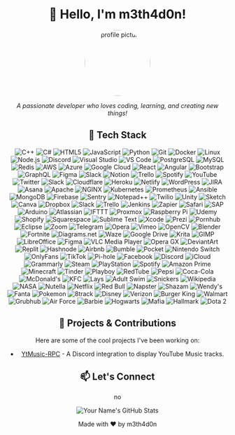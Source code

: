 <h1 align="center">👋 Hello, I'm m3th4d0n!</h1>
<p align="center">
  <img src="https://avatars.githubusercontent.com/u/127452038?v=4&size=64" alt="profile picture" width="150" style="border-radius:50%">
</p>
<p align="center">
  <i>A passionate developer who loves coding, learning, and creating new things!</i>
</p>

<div align="center">
  <h2>🚀 Tech Stack</h2>
  <p>
    <img src="https://img.shields.io/badge/C%2B%2B-blue?style=flat-square&logo=c%2B%2B&logoColor=white" alt="C++">
    <img src="https://img.shields.io/badge/CSharp-239120?style=flat-square&logo=c-sharp&logoColor=white" alt="C#">
    <img src="https://img.shields.io/badge/HTML5-E34F26?style=flat-square&logo=html5&logoColor=white" alt="HTML5">
    <img src="https://img.shields.io/badge/JavaScript-F7DF1E?style=flat-square&logo=javascript&logoColor=black" alt="JavaScript">
    <img src="https://img.shields.io/badge/Python-3776AB?style=flat-square&logo=python&logoColor=white" alt="Python">
    <img src="https://img.shields.io/badge/Git-F05032?style=flat-square&logo=git&logoColor=white" alt="Git">
    <img src="https://img.shields.io/badge/Docker-2496ED?style=flat-square&logo=docker&logoColor=white" alt="Docker">
    <img src="https://img.shields.io/badge/Linux-FCC624?style=flat-square&logo=linux&logoColor=black" alt="Linux">
    <img src="https://img.shields.io/badge/Node.js-339933?style=flat-square&logo=node.js&logoColor=white" alt="Node.js">
    <img src="https://img.shields.io/badge/Discord-5865F2?style=flat-square&logo=discord&logoColor=white" alt="Discord">
    <img src="https://img.shields.io/badge/Visual%20Studio-5C2D91?style=flat-square&logo=visual-studio&logoColor=white" alt="Visual Studio">
    <img src="https://img.shields.io/badge/VS%20Code-007ACC?style=flat-square&logo=visual-studio-code&logoColor=white" alt="VS Code">
    <img src="https://img.shields.io/badge/PostgreSQL-4169E1?style=flat-square&logo=postgresql&logoColor=white" alt="PostgreSQL">
    <img src="https://img.shields.io/badge/MySQL-4479A1?style=flat-square&logo=mysql&logoColor=white" alt="MySQL">
    <img src="https://img.shields.io/badge/Redis-DC382D?style=flat-square&logo=redis&logoColor=white" alt="Redis">
    <img src="https://img.shields.io/badge/Amazon%20AWS-232F3E?style=flat-square&logo=amazon-aws&logoColor=white" alt="AWS">
    <img src="https://img.shields.io/badge/Azure-0078D4?style=flat-square&logo=microsoft-azure&logoColor=white" alt="Azure">
    <img src="https://img.shields.io/badge/Google%20Cloud-4285F4?style=flat-square&logo=google-cloud&logoColor=white" alt="Google Cloud">
    <img src="https://img.shields.io/badge/React-61DAFB?style=flat-square&logo=react&logoColor=black" alt="React">
    <img src="https://img.shields.io/badge/Angular-DD0031?style=flat-square&logo=angular&logoColor=white" alt="Angular">
    <img src="https://img.shields.io/badge/Bootstrap-563D7C?style=flat-square&logo=bootstrap&logoColor=white" alt="Bootstrap">
    <img src="https://img.shields.io/badge/GraphQL-E10098?style=flat-square&logo=graphql&logoColor=white" alt="GraphQL">
    <img src="https://img.shields.io/badge/Figma-F24E1E?style=flat-square&logo=figma&logoColor=white" alt="Figma">
    <img src="https://img.shields.io/badge/Slack-4A154B?style=flat-square&logo=slack&logoColor=white" alt="Slack">
    <img src="https://img.shields.io/badge/Notion-000000?style=flat-square&logo=notion&logoColor=white" alt="Notion">
    <img src="https://img.shields.io/badge/Trello-0052CC?style=flat-square&logo=trello&logoColor=white" alt="Trello">
    <img src="https://img.shields.io/badge/Spotify-1DB954?style=flat-square&logo=spotify&logoColor=white" alt="Spotify">
    <img src="https://img.shields.io/badge/YouTube-FF0000?style=flat-square&logo=youtube&logoColor=white" alt="YouTube">
    <img src="https://img.shields.io/badge/Twitter-1DA1F2?style=flat-square&logo=twitter&logoColor=white" alt="Twitter">
    <img src="https://img.shields.io/badge/Slack-4A154B?style=flat-square&logo=slack&logoColor=white" alt="Slack">
    <img src="https://img.shields.io/badge/Cloudflare-F38020?style=flat-square&logo=cloudflare&logoColor=white" alt="Cloudflare">
    <img src="https://img.shields.io/badge/Heroku-430098?style=flat-square&logo=heroku&logoColor=white" alt="Heroku">
    <img src="https://img.shields.io/badge/Netlify-00C7B7?style=flat-square&logo=netlify&logoColor=white" alt="Netlify">
    <img src="https://img.shields.io/badge/WordPress-21759B?style=flat-square&logo=wordpress&logoColor=white" alt="WordPress">
    <img src="https://img.shields.io/badge/JIRA-0052CC?style=flat-square&logo=jira&logoColor=white" alt="JIRA">
    <img src="https://img.shields.io/badge/Asana-F06A6A?style=flat-square&logo=asana&logoColor=white" alt="Asana">
    <img src="https://img.shields.io/badge/Apache-D22128?style=flat-square&logo=apache&logoColor=white" alt="Apache">
    <img src="https://img.shields.io/badge/NGINX-009639?style=flat-square&logo=nginx&logoColor=white" alt="NGINX">
    <img src="https://img.shields.io/badge/Kubernetes-326CE5?style=flat-square&logo=kubernetes&logoColor=white" alt="Kubernetes">
    <img src="https://img.shields.io/badge/Prometheus-E6522C?style=flat-square&logo=prometheus&logoColor=white" alt="Prometheus">
    <img src="https://img.shields.io/badge/Ansible-EE0000?style=flat-square&logo=ansible&logoColor=white" alt="Ansible">
    <img src="https://img.shields.io/badge/MongoDB-47A248?style=flat-square&logo=mongodb&logoColor=white" alt="MongoDB">
    <img src="https://img.shields.io/badge/Firebase-FFCA28?style=flat-square&logo=firebase&logoColor=black" alt="Firebase">
    <img src="https://img.shields.io/badge/Sentry-362D59?style=flat-square&logo=sentry&logoColor=white" alt="Sentry">
    <img src="https://img.shields.io/badge/Notepad++-90E59A?style=flat-square&logo=notepad%2B%2B&logoColor=black" alt="Notepad++">
    <img src="https://img.shields.io/badge/Twilio-F22F46?style=flat-square&logo=twilio&logoColor=white" alt="Twilio">
    <img src="https://img.shields.io/badge/Unity-000000?style=flat-square&logo=unity&logoColor=white" alt="Unity">
    <img src="https://img.shields.io/badge/Sketch-F7B500?style=flat-square&logo=sketch&logoColor=white" alt="Sketch">
    <img src="https://img.shields.io/badge/Canva-00C4CC?style=flat-square&logo=canva&logoColor=white" alt="Canva">
    <img src="https://img.shields.io/badge/Dropbox-0061FF?style=flat-square&logo=dropbox&logoColor=white" alt="Dropbox">
    <img src="https://img.shields.io/badge/Slack-4A154B?style=flat-square&logo=slack&logoColor=white" alt="Slack">
    <img src="https://img.shields.io/badge/Trello-0052CC?style=flat-square&logo=trello&logoColor=white" alt="Trello">
    <img src="https://img.shields.io/badge/Jenkins-D24939?style=flat-square&logo=jenkins&logoColor=white" alt="Jenkins">
    <img src="https://img.shields.io/badge/Zapier-FF4A00?style=flat-square&logo=zapier&logoColor=white" alt="Zapier">
    <img src="https://img.shields.io/badge/Safari-333333?style=flat-square&logo=safari&logoColor=white" alt="Safari">
    <img src="https://img.shields.io/badge/SAP-0FAAFF?style=flat-square&logo=sap&logoColor=white" alt="SAP">
    <img src="https://img.shields.io/badge/Arduino-00979D?style=flat-square&logo=arduino&logoColor=white" alt="Arduino">
    <img src="https://img.shields.io/badge/Atlassian-0052CC?style=flat-square&logo=atlassian&logoColor=white" alt="Atlassian">
    <img src="https://img.shields.io/badge/IFTTT-000000?style=flat-square&logo=ifttt&logoColor=white" alt="IFTTT">
    <img src="https://img.shields.io/badge/Proxmox-E57000?style=flat-square&logo=proxmox&logoColor=white" alt="Proxmox">
    <img src="https://img.shields.io/badge/Raspberry%20Pi-A22846?style=flat-square&logo=raspberry-pi&logoColor=white" alt="Raspberry Pi">
    <img src="https://img.shields.io/badge/Udemy-A435F0?style=flat-square&logo=udemy&logoColor=white" alt="Udemy">
    <img src="https://img.shields.io/badge/Shopify-7AB55C?style=flat-square&logo=shopify&logoColor=white" alt="Shopify">
    <img src="https://img.shields.io/badge/Squarespace-222222?style=flat-square&logo=squarespace&logoColor=white" alt="Squarespace">
    <img src="https://img.shields.io/badge/Sublime%20Text-FF9800?style=flat-square&logo=sublime-text&logoColor=white" alt="Sublime Text">
    <img src="https://img.shields.io/badge/Xcode-147EFB?style=flat-square&logo=xcode&logoColor=white" alt="Xcode">
    <img src="https://img.shields.io/badge/Prezi-3181FF?style=flat-square&logo=prezi&logoColor=white" alt="Prezi">
    <img src="https://img.shields.io/badge/Pornhub-FF9900?style=flat-square&logo=pornhub&logoColor=white" alt="Pornhub">
    <img src="https://img.shields.io/badge/Eclipse-2C2255?style=flat-square&logo=eclipse&logoColor=white" alt="Eclipse">
    <img src="https://img.shields.io/badge/Zoom-2D8CFF?style=flat-square&logo=zoom&logoColor=white" alt="Zoom">
    <img src="https://img.shields.io/badge/Telegram-26A5E4?style=flat-square&logo=telegram&logoColor=white" alt="Telegram">
    <img src="https://img.shields.io/badge/Opera-FF1B2D?style=flat-square&logo=opera&logoColor=white" alt="Opera">
    <img src="https://img.shields.io/badge/Vimeo-1AB7EA?style=flat-square&logo=vimeo&logoColor=white" alt="Vimeo">
    <img src="https://img.shields.io/badge/OpenCV-5C3EE8?style=flat-square&logo=opencv&logoColor=white" alt="OpenCV">
    <img src="https://img.shields.io/badge/Blender-F5792A?style=flat-square&logo=blender&logoColor=white" alt="Blender">
    <img src="https://img.shields.io/badge/Fortnite-9146FF?style=flat-square&logo=fortnite&logoColor=white" alt="Fortnite">
    <img src="https://img.shields.io/badge/Diagrams.net-F08705?style=flat-square&logo=diagrams.net&logoColor=white" alt="Diagrams.net">
    <img src="https://img.shields.io/badge/Waze-33CC99?style=flat-square&logo=waze&logoColor=white" alt="Waze">
    <img src="https://img.shields.io/badge/Google%20Drive-4285F4?style=flat-square&logo=google-drive&logoColor=white" alt="Google Drive">
    <img src="https://img.shields.io/badge/Krita-3BABFF?style=flat-square&logo=krita&logoColor=white" alt="Krita">
    <img src="https://img.shields.io/badge/GIMP-5C5543?style=flat-square&logo=gimp&logoColor=white" alt="GIMP">
    <img src="https://img.shields.io/badge/LibreOffice-18A303?style=flat-square&logo=libreoffice&logoColor=white" alt="LibreOffice">
    <img src="https://img.shields.io/badge/Figma-F24E1E?style=flat-square&logo=figma&logoColor=white" alt="Figma">
    <img src="https://img.shields.io/badge/VLC%20Media%20Player-FF8800?style=flat-square&logo=vlc-media-player&logoColor=white" alt="VLC Media Player">
    <img src="https://img.shields.io/badge/Opera%20GX-FF1B2D?style=flat-square&logo=opera-gx&logoColor=white" alt="Opera GX">
    <img src="https://img.shields.io/badge/DeviantArt-05CC47?style=flat-square&logo=deviantart&logoColor=white" alt="DeviantArt">
    <img src="https://img.shields.io/badge/Replit-667881?style=flat-square&logo=replit&logoColor=white" alt="Replit">
    <img src="https://img.shields.io/badge/Hashnode-2962FF?style=flat-square&logo=hashnode&logoColor=white" alt="Hashnode">
    <img src="https://img.shields.io/badge/Airbnb-FF5A5F?style=flat-square&logo=airbnb&logoColor=white" alt="Airbnb">
    <img src="https://img.shields.io/badge/Bumble-FFB300?style=flat-square&logo=bumble&logoColor=white" alt="Bumble">
    <img src="https://img.shields.io/badge/Pocket-EE4056?style=flat-square&logo=pocket&logoColor=white" alt="Pocket">
    <img src="https://img.shields.io/badge/Nintendo%20Switch-E60012?style=flat-square&logo=nintendo-switch&logoColor=white" alt="Nintendo Switch">
    <img src="https://img.shields.io/badge/OnlyFans-000000?style=flat-square&logo=onlyfans&logoColor=white" alt="OnlyFans">
    <img src="https://img.shields.io/badge/TikTok-000000?style=flat-square&logo=tiktok&logoColor=white" alt="TikTok">
    <img src="https://img.shields.io/badge/Pi--hole-96060C?style=flat-square&logo=pi-hole&logoColor=white" alt="Pi-hole">
    <img src="https://img.shields.io/badge/Facebook-1877F2?style=flat-square&logo=facebook&logoColor=white" alt="Facebook">
    <img src="https://img.shields.io/badge/Discord-5865F2?style=flat-square&logo=discord&logoColor=white" alt="Discord">
    <img src="https://img.shields.io/badge/iCloud-3693F3?style=flat-square&logo=icloud&logoColor=white" alt="iCloud">
    <img src="https://img.shields.io/badge/Grammarly-15C39A?style=flat-square&logo=grammarly&logoColor=white" alt="Grammarly">
    <img src="https://img.shields.io/badge/Steam-000000?style=flat-square&logo=steam&logoColor=white" alt="Steam">
    <img src="https://img.shields.io/badge/PlayStation-003791?style=flat-square&logo=playstation&logoColor=white" alt="PlayStation">
    <img src="https://img.shields.io/badge/Spotify-1DB954?style=flat-square&logo=spotify&logoColor=white" alt="Spotify">
    <img src="https://img.shields.io/badge/Amazon%20Prime-FF9900?style=flat-square&logo=amazon-prime&logoColor=white" alt="Amazon Prime">
    <img src="https://img.shields.io/badge/Minecraft-62B47A?style=flat-square&logo=minecraft&logoColor=white" alt="Minecraft">
    <img src="https://img.shields.io/badge/Tinder-FF6B6B?style=flat-square&logo=tinder&logoColor=white" alt="Tinder">
    <img src="https://img.shields.io/badge/Playboy-FFB6C1?style=flat-square&logo=playboy&logoColor=white" alt="Playboy">
    <img src="https://img.shields.io/badge/RedTube-FF0000?style=flat-square&logo=redtube&logoColor=white" alt="RedTube">
    <img src="https://img.shields.io/badge/Pepsi-005BBB?style=flat-square&logo=pepsi&logoColor=white" alt="Pepsi">
    <img src="https://img.shields.io/badge/Coca--Cola-FF0015?style=flat-square&logo=coca-cola&logoColor=white" alt="Coca-Cola">
    <img src="https://img.shields.io/badge/McDonald's-FBC817?style=flat-square&logo=mcdonalds&logoColor=white" alt="McDonald's">
    <img src="https://img.shields.io/badge/KFC-D32E2E?style=flat-square&logo=kfc&logoColor=white" alt="KFC">
    <img src="https://img.shields.io/badge/Lays-FFD700?style=flat-square&logo=lays&logoColor=white" alt="Lays">
    <img src="https://img.shields.io/badge/Adult%20Swim-000000?style=flat-square&logo=adult-swim&logoColor=white" alt="Adult Swim">
    <img src="https://img.shields.io/badge/Snickers-8B3A3A?style=flat-square&logo=snickers&logoColor=white" alt="Snickers">
    <img src="https://img.shields.io/badge/Wikipedia-000000?style=flat-square&logo=wikipedia&logoColor=white" alt="Wikipedia">
    <img src="https://img.shields.io/badge/NASA-FA0020?style=flat-square&logo=nasa&logoColor=white" alt="NASA">
    <img src="https://img.shields.io/badge/Nutella-6F1503?style=flat-square&logo=nutella&logoColor=white" alt="Nutella">
    <img src="https://img.shields.io/badge/Netflix-E50914?style=flat-square&logo=netflix&logoColor=white" alt="Netflix">
    <img src="https://img.shields.io/badge/Red%20Bull-F20000?style=flat-square&logo=red-bull&logoColor=white" alt="Red Bull">
    <img src="https://img.shields.io/badge/Napster-000000?style=flat-square&logo=napster&logoColor=white" alt="Napster">
    <img src="https://img.shields.io/badge/Shazam-0088CC?style=flat-square&logo=shazam&logoColor=white" alt="Shazam">
    <img src="https://img.shields.io/badge/Wendy's-E22027?style=flat-square&logo=wendys&logoColor=white" alt="Wendy's">
    <img src="https://img.shields.io/badge/Fanta-FF8000?style=flat-square&logo=fanta&logoColor=white" alt="Fanta">
    <img src="https://img.shields.io/badge/Pokemon-FFCB05?style=flat-square&logo=pokemon&logoColor=black" alt="Pokemon">
    <img src="https://img.shields.io/badge/8track-FF4747?style=flat-square&logo=8tracks&logoColor=white" alt="8track">
    <img src="https://img.shields.io/badge/Disney-113CCF?style=flat-square&logo=disney&logoColor=white" alt="Disney">
    <img src="https://img.shields.io/badge/Verizon-CD040B?style=flat-square&logo=verizon&logoColor=white" alt="Verizon">
    <img src="https://img.shields.io/badge/Burger%20King-EC1C24?style=flat-square&logo=burger-king&logoColor=white" alt="Burger King">
    <img src="https://img.shields.io/badge/Walmart-0071CE?style=flat-square&logo=walmart&logoColor=white" alt="Walmart">
    <img src="https://img.shields.io/badge/Grubhub-EE4E34?style=flat-square&logo=grubhub&logoColor=white" alt="Grubhub">
    <img src="https://img.shields.io/badge/Air%20Force-0033A0?style=flat-square&logo=air-force&logoColor=white" alt="Air Force">
    <img src="https://img.shields.io/badge/Barbie-DAA8A1?style=flat-square&logo=barbie&logoColor=white" alt="Barbie">
    <img src="https://img.shields.io/badge/Hogwarts-660066?style=flat-square&logo=hogwarts&logoColor=white" alt="Hogwarts">
    <img src="https://img.shields.io/badge/Mafia-000000?style=flat-square&logo=mafia&logoColor=white" alt="Mafia">
    <img src="https://img.shields.io/badge/Hallmark-DAA520?style=flat-square&logo=hallmark&logoColor=white" alt="Hallmark">
    <img src="https://img.shields.io/badge/Dota%202-FA320A?style=flat-square&logo=dota-2&logoColor=white" alt="Dota 2">



  </p>
</div>

<div align="center">
  <h2>💼 Projects & Contributions</h2>
  <p>Here are some of the cool projects I've been working on:</p>
  <ul>
    <li><a href="https://github.com/m3th4d0n/YtMusic-RPC">YtMusic-RPC</a> - A Discord integration to display YouTube Music tracks.</li>
  </ul>
</div>

<div align="center">
  <h2>📫 Let's Connect</h2>
  <p>
    no
  </p>
</div>

<p align="center">
  <img src="https://github-readme-stats.vercel.app/api?username=m3th4d0n&show_icons=true&theme=radical" alt="Your Name's GitHub Stats">
</p>

<footer align="center">
  <p>Made with ❤️ by m3th4d0n</p>
</footer>
